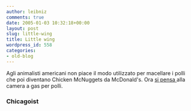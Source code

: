 ```yaml
---
author: leibniz
comments: true
date: 2005-01-03 10:32:18+00:00
layout: post
slug: little-wing
title: Little wing
wordpress_id: 558
categories:
- old-blog
---
```


Agli animalisti americani non piace il modo utilizzato per macellare
i polli che poi diventano Chicken McNuggets da McDonald's. Ora [si pensa ](http://www.chicagoist.com/archives/2004/12/31/peta_on_mcdonalds_slaughtering_methods_not_lovin_it.php)alla camera a gas per polli.




### Chicagoist
